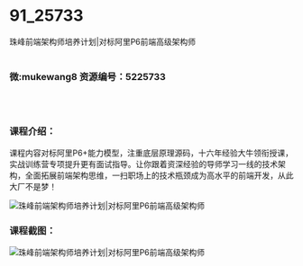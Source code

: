 # 91_25733
珠峰前端架构师培养计划|对标阿里P6前端高级架构师
<br/></br>
<h3>微:mukewang8 资源编号：5225733</h3>
<br/></br>
<h3>课程介绍：</h3>
<p>课程内容对标阿里P6+能力模型，注重底层原理源码，十六年经验大牛领衔授课，实战训练营专项提升更有面试指导。让你跟着资深经验的导师学习一线的技术架构，全面拓展<a title="查看与 前端架构 相关的文章" target="_blank">前端架构</a>思维，一扫职场上的技术瓶颈成为高水平的前端开发，从此大厂不是梦！</p>
<p><img src="https://www.ko996.com/wp-content/uploads/img/2022/08/1-36-300x151.png" alt="珠峰前端架构师培养计划|对标阿里P6前端高级架构师"></p>
<div class="info-desc">
<h3>课程截图：</h3>
<p><img src="https://www.ko996.com/wp-content/uploads/img/2022/08/2-34.png" alt="珠峰前端架构师培养计划|对标阿里P6前端高级架构师"></p>


			
</div>
